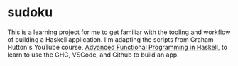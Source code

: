 # sudoku
This is a learning project for me to get familiar with the tooling and workflow of building a Haskell application.
I'm adapting the scripts from Graham Hutton's YouTube course, 
[Advanced Functional Programming in Haskell](https://www.youtube.com/playlist?list=PLF1Z-APd9zK5uFc8FKr_di9bfsYv8-lbc), to learn to use the GHC, VSCode, and Github to build an app. 

